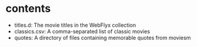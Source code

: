 # contents

- titles.d: The movie titles in the WebFlyx collection
- classics.csv: A comma-separated list of classic movies
- quotes: A directory of files containing memorable quotes from moviesm
